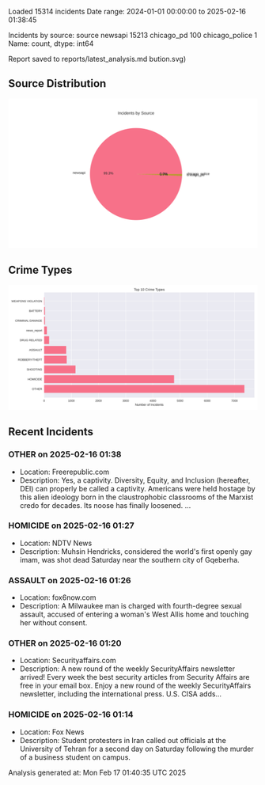 
Loaded 15314 incidents
Date range: 2024-01-01 00:00:00 to 2025-02-16 01:38:45

Incidents by source:
source
newsapi           15213
chicago_pd          100
chicago_police        1
Name: count, dtype: int64

Report saved to reports/latest_analysis.md
bution.svg)

## Source Distribution
![Source Distribution](images/source_distribution.svg)

## Crime Types
![Crime Types](images/crime_types.svg)

## Recent Incidents

### OTHER on 2025-02-16 01:38
- Location: Freerepublic.com
- Description: Yes, a captivity. Diversity, Equity, and Inclusion (hereafter, DEI) can properly be called a captivity. Americans were held hostage by this alien ideology born in the claustrophobic classrooms of the Marxist credo for decades. Its noose has finally loosened. …


### HOMICIDE on 2025-02-16 01:27
- Location: NDTV News
- Description: Muhsin Hendricks, considered the world&#039;s first openly gay imam, was shot dead Saturday near the southern city of Gqeberha.


### ASSAULT on 2025-02-16 01:26
- Location: fox6now.com
- Description: A Milwaukee man is charged with fourth-degree sexual assault, accused of entering a woman's West Allis home and touching her without consent.


### OTHER on 2025-02-16 01:20
- Location: Securityaffairs.com
- Description: A new round of the weekly SecurityAffairs newsletter arrived! Every week the best security articles from Security Affairs are free in your email box. Enjoy a new round of the weekly SecurityAffairs newsletter, including the international press. U.S. CISA adds…


### HOMICIDE on 2025-02-16 01:14
- Location: Fox News
- Description: Student protesters in Iran called out officials at the University of Tehran for a second day on Saturday following the murder of a business student on campus.

Analysis generated at: Mon Feb 17 01:40:35 UTC 2025
